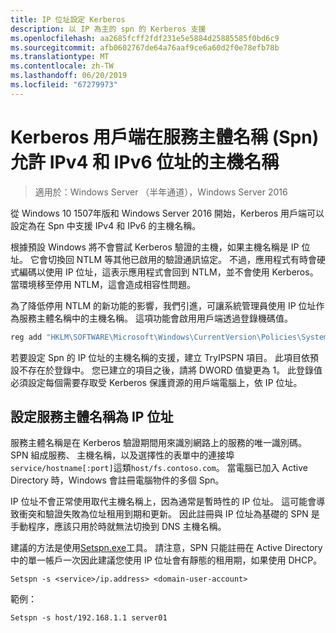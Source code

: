 ```yaml
---
title: IP 位址設定 Kerberos
description: 以 IP 為主的 spn 的 Kerberos 支援
ms.openlocfilehash: aa2685fcff2fdf231e5e5884d25885585f0bd6c9
ms.sourcegitcommit: afb0602767de64a76aaf9ce6a60d2f0e78efb78b
ms.translationtype: MT
ms.contentlocale: zh-TW
ms.lasthandoff: 06/20/2019
ms.locfileid: "67279973"
---
```

# <a name="kerberos-clients-allow-ipv4-and-ipv6-address-hostnames-in-service-principal-names-spns"></a>Kerberos 用戶端在服務主體名稱 (Spn) 允許 IPv4 和 IPv6 位址的主機名稱

>適用於：Windows Server （半年通道），Windows Server 2016

從 Windows 10 1507年版和 Windows Server 2016 開始，Kerberos 用戶端可以設定為在 Spn 中支援 IPv4 和 IPv6 的主機名稱。

根據預設 Windows 將不會嘗試 Kerberos 驗證的主機，如果主機名稱是 IP 位址。 它會切換回 NTLM 等其他已啟用的驗證通訊協定。 不過，應用程式有時會硬式編碼以使用 IP 位址，這表示應用程式會回到 NTLM，並不會使用 Kerberos。 當環境移至停用 NTLM，這會造成相容性問題。

為了降低停用 NTLM 的新功能的影響，我們引進，可讓系統管理員使用 IP 位址作為服務主體名稱中的主機名稱。 這項功能會啟用用戶端透過登錄機碼值。

```cmd
reg add "HKLM\SOFTWARE\Microsoft\Windows\CurrentVersion\Policies\System\Kerberos\Parameters" /v TryIPSPN /t REG_DWORD /d 1 /f
```

若要設定 Spn 的 IP 位址的主機名稱的支援，建立 TryIPSPN 項目。 此項目依預設不存在於登錄中。 您已建立的項目之後，請將 DWORD 值變更為 1。 此登錄值必須設定每個需要存取受 Kerberos 保護資源的用戶端電腦上，依 IP 位址。

## <a name="configuring-a-service-principal-name-as-ip-address"></a>設定服務主體名稱為 IP 位址

服務主體名稱是在 Kerberos 驗證期間用來識別網路上的服務的唯一識別碼。 SPN 組成服務、 主機名稱，以及選擇性的表單中的連接埠`service/hostname[:port]`這類`host/fs.contoso.com`。 當電腦已加入 Active Directory 時，Windows 會註冊電腦物件的多個 Spn。

IP 位址不會正常使用取代主機名稱上，因為通常是暫時性的 IP 位址。 這可能會導致衝突和驗證失敗為位址租用到期和更新。 因此註冊與 IP 位址為基礎的 SPN 是手動程序，應該只用於時就無法切換到 DNS 主機名稱。

建議的方法是使用[Setspn.exe](https://docs.microsoft.com/previous-versions/windows/it-pro/windows-server-2012-R2-and-2012/cc731241(v=ws.11))工具。 請注意，SPN 只能註冊在 Active Directory 中的單一帳戶一次因此建議您使用 IP 位址會有靜態的租用期，如果使用 DHCP。

```
Setspn -s <service>/ip.address> <domain-user-account>  
```

範例：

```
Setspn -s host/192.168.1.1 server01
```
